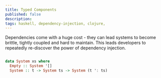 ```yaml
---
title: Typed Components
published: false
description: 
tags: haskell, dependency-injection, clojure, 
---
```


Dependencies come with a huge cost - they can lead systems to become brittle,
tightly coupled and hard to maintain. This leads developers to repeatedly
re-discover the power of dependency injection.

``` haskell

data System xs where
  Empty :: System '[]
  System :: t -> System ts -> System (t ': ts)

```
